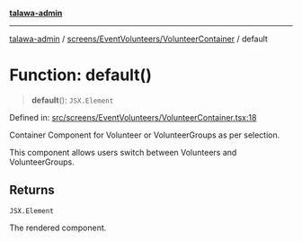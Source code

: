 [**talawa-admin**](../../../../README.md)

***

[talawa-admin](../../../../README.md) / [screens/EventVolunteers/VolunteerContainer](../README.md) / default

# Function: default()

> **default**(): `JSX.Element`

Defined in: [src/screens/EventVolunteers/VolunteerContainer.tsx:18](https://github.com/gautam-divyanshu/talawa-admin/blob/9fef64ff9fb30eb3195cc9100606d8b7a89bca79/src/screens/EventVolunteers/VolunteerContainer.tsx#L18)

Container Component for Volunteer or VolunteerGroups as per selection.

This component allows users switch between Volunteers and VolunteerGroups.

## Returns

`JSX.Element`

The rendered component.
